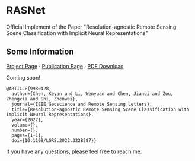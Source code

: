 # RASNet

Official Implement of the Paper "Resolution-agnostic Remote Sensing Scene Classification with Implicit Neural Representations"

## Some Information

[Project Page](https://kyanchen.github.io/RASNet/) $\cdot$ [Publication Page](https://ieeexplore.ieee.org/abstract/document/9980428/) $\cdot$ [PDF Download](http://levir.buaa.edu.cn/publications/RASNet.pdf)

Coming soon!

```
@ARTICLE{9980428,
  author={Chen, Keyan and Li, Wenyuan and Chen, Jianqi and Zou, Zhengxia and Shi, Zhenwei},
  journal={IEEE Geoscience and Remote Sensing Letters}, 
  title={Resolution-agnostic Remote Sensing Scene Classification with Implicit Neural Representations}, 
  year={2022},
  volume={},
  number={},
  pages={1-1},
  doi={10.1109/LGRS.2022.3228287}}
```

If you have any questions, please feel free to reach me.

